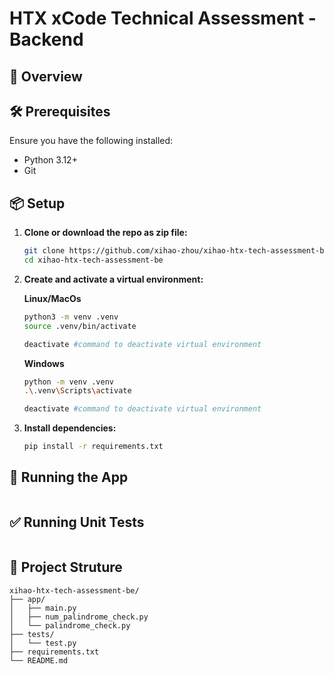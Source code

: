 # HTX xCode Technical Assessment - Backend

## 🧾 Overview


## 🛠 Prerequisites

Ensure you have the following installed:

- Python 3.12+
- Git

## 📦 Setup

1. **Clone or download the repo as zip file:**

   ```bash
   git clone https://github.com/xihao-zhou/xihao-htx-tech-assessment-be.git
   cd xihao-htx-tech-assessment-be
   ```

2. **Create and activate a virtual environment:**

    **Linux/MacOs**

   ```bash
   python3 -m venv .venv
   source .venv/bin/activate

   deactivate #command to deactivate virtual environment
   ```

    **Windows**
   ```bash
   python -m venv .venv
   .\.venv\Scripts\activate

   deactivate #command to deactivate virtual environment
   ```
   
3. **Install dependencies:**

   ```bash
   pip install -r requirements.txt
   ```


## 🚀 Running the App
   ```bash
   
   ```

## ✅ Running Unit Tests
   ```bash
   
   ```

## 📁 Project Struture

```plaintext
xihao-htx-tech-assessment-be/
├── app/
│   ├── main.py
│   ├── num_palindrome_check.py
│   └── palindrome_check.py
├── tests/
│   └── test.py 
├── requirements.txt
└── README.md
```